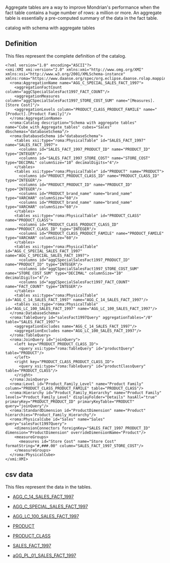 Aggregate tables are a way to improve Mondrian's performance when the fact table contains
a huge number of rows: a million or more. An aggregate table is essentially a pre-computed
summary of the data in the fact table.


catalog with schema with aggregate tables


## Definition

This files represent the complete definition of the catalog.

```xmi
<?xml version="1.0" encoding="ASCII"?>
<xmi:XMI xmi:version="2.0" xmlns:xmi="http://www.omg.org/XMI" xmlns:xsi="http://www.w3.org/2001/XMLSchema-instance" xmlns:roma="https://www.daanse.org/spec/org.eclipse.daanse.rolap.mapping">
  <roma:AggregationName name="AGG_C_SPECIAL_SALES_FACT_1997">
    <aggregationFactCount column="aggCSpecialSalesFact1997_FACT_COUNT"/>
    <aggregationMeasures column="aggCSpecialSalesFact1997_STORE_COST_SUM" name="[Measures].[Store Cost]"/>
    <aggregationLevels column="PRODUCT_CLASS_PRODUCT_FAMILE" name="[Product].[Product Family]"/>
  </roma:AggregationName>
  <roma:Catalog description="Schema with aggregate tables" name="Cube_with_Aggregate_tables" cubes="Sales" dbschemas="databaseSchema"/>
  <roma:DatabaseSchema id="databaseSchema">
    <tables xsi:type="roma:PhysicalTable" id="SALES_FACT_1997" name="SALES_FACT_1997">
      <columns id="SALES_FACT_1997_PRODUCT_ID" name="PRODUCT_ID" type="INTEGER"/>
      <columns id="SALES_FACT_1997_STORE_COST" name="STORE_COST" type="DECIMAL" columnSize="10" decimalDigits="4"/>
    </tables>
    <tables xsi:type="roma:PhysicalTable" id="PRODUCT" name="PRODUCT">
      <columns id="PRODUCT_PRODUCT_CLASS_ID" name="PRODUCT_CLASS_ID" type="INTEGER"/>
      <columns id="PRODUCT_PRODUCT_ID" name="PRODUCT_ID" type="INTEGER"/>
      <columns id="PRODUCT_brand_name" name="brand_name" type="VARCHAR" columnSize="60"/>
      <columns id="PRODUCT_brand_name" name="brand_name" type="VARCHAR" columnSize="60"/>
    </tables>
    <tables xsi:type="roma:PhysicalTable" id="PRODUCT_CLASS" name="PRODUCT_CLASS">
      <columns id="PRODUCT_CLASS_PRODUCT_CLASS_ID" name="PRODUCT_CLASS_ID" type="INTEGER"/>
      <columns id="PRODUCT_CLASS_PRODUCT_FAMILE" name="PRODUCT_FAMILE" type="VARCHAR" columnSize="60"/>
    </tables>
    <tables xsi:type="roma:PhysicalTable" id="AGG_C_SPECIAL_SALES_FACT_1997" name="AGG_C_SPECIAL_SALES_FACT_1997">
      <columns id="aggCSpecialSalesFact1997_PRODUCT_ID" name="PRODUCT_ID" type="INTEGER"/>
      <columns id="aggCSpecialSalesFact1997_STORE_COST_SUM" name="STORE_COST_SUM" type="DECIMAL" columnSize="10" decimalDigits="4"/>
      <columns id="aggCSpecialSalesFact1997_FACT_COUNT" name="FACT_COUNT" type="INTEGER"/>
    </tables>
    <tables xsi:type="roma:PhysicalTable" id="AGG_C_14_SALES_FACT_1997" name="AGG_C_14_SALES_FACT_1997"/>
    <tables xsi:type="roma:PhysicalTable" id="AGG_LC_100_SALES_FACT_1997" name="AGG_LC_100_SALES_FACT_1997"/>
  </roma:DatabaseSchema>
  <roma:TableQuery id="salesFact1997Query" aggregationTables="/0" table="SALES_FACT_1997">
    <aggregationExcludes name="AGG_C_14_SALES_FACT_1997"/>
    <aggregationExcludes name="AGG_LC_100_SALES_FACT_1997"/>
  </roma:TableQuery>
  <roma:JoinQuery id="joinQuery">
    <left key="PRODUCT_PRODUCT_CLASS_ID">
      <query xsi:type="roma:TableQuery" id="productQuery" table="PRODUCT"/>
    </left>
    <right key="PRODUCT_CLASS_PRODUCT_CLASS_ID">
      <query xsi:type="roma:TableQuery" id="productClassQuery" table="PRODUCT_CLASS"/>
    </right>
  </roma:JoinQuery>
  <roma:Level id="Product_Family_Level" name="Product Family" column="PRODUCT_CLASS_PRODUCT_FAMILE" table="PRODUCT_CLASS"/>
  <roma:Hierarchy id="Product_Family_Hierarchy" name="Product Family" levels="Product_Family_Level" displayFolder="Details" hasAll="true" primaryKey="PRODUCT_PRODUCT_ID" primaryKeyTable="PRODUCT" query="joinQuery"/>
  <roma:StandardDimension id="ProductDimension" name="Product" hierarchies="Product_Family_Hierarchy"/>
  <roma:PhysicalCube id="Sales" name="Sales" query="salesFact1997Query">
    <dimensionConnectors foreignKey="SALES_FACT_1997_PRODUCT_ID" dimension="ProductDimension" overrideDimensionName="Product"/>
    <measureGroups>
      <measures id="Store Cost" name="Store Cost" formatString="#,###.00" column="SALES_FACT_1997_STORE_COST"/>
    </measureGroups>
  </roma:PhysicalCube>
</xmi:XMI>

```
## csv data


This files represent the data in the tables.

- [AGG_C_14_SALES_FACT_1997](./data/AGG_C_14_SALES_FACT_1997.csv)

- [AGG_C_SPECIAL_SALES_FACT_1997](./data/AGG_C_SPECIAL_SALES_FACT_1997.csv)

- [AGG_LC_100_SALES_FACT_1997](./data/AGG_LC_100_SALES_FACT_1997.csv)

- [PRODUCT](./data/PRODUCT.csv)

- [PRODUCT_CLASS](./data/PRODUCT_CLASS.csv)

- [SALES_FACT_1997](./data/SALES_FACT_1997.csv)

- [aGG_PL_01_SALES_FACT_1997](./data/aGG_PL_01_SALES_FACT_1997.csv)

